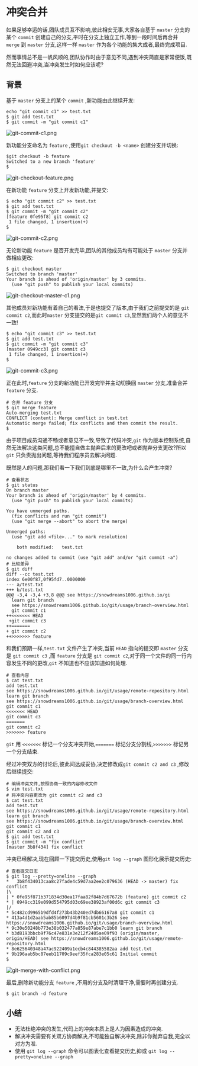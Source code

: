 # 冲突合并

如果足够幸运的话,团队成员互不影响,彼此相安无事,大家各自基于 `master` 分支的某个 `commit` 创建自己的分支,平时在分支上独立工作,等到一段时间后再合并 `merge` 到 `master` 分支,这样一样 `master` 作为各个功能的集大成者,最终完成项目.

然而事情总不是一帆风顺的,团队协作时由于意见不同,遇到冲突简直是家常便饭,既然无法回避冲突,当冲突发生时如何应该呢?

## 背景

基于 `master` 分支上的某个 `commit` ,新功能由此继续开发: 

```
echo "git commit c1" >> test.txt
$ git add test.txt
$ git commit -m "git commit c1"
```

![git-commit-c1.png](../images/git-commit-c1.png)

新功能分支命名为 `feature` ,使用`git checkout -b <name>` 创建分支并切换:

```
$git checkout -b feature
Switched to a new branch 'feature'
$ 
```

![git-checkout-feature.png](../images/git-checkout-feature.png)

在新功能 `feature` 分支上开发新功能,并提交:

```
$ echo "git commit c2" >> test.txt
$ git add test.txt
$ git commit -m "git commit c2"
[feature 0fe95f8] git commit c2
 1 file changed, 1 insertion(+)
$ 
```

![git-commit-c2.png](../images/git-commit-c2.png)

无论新功能 `feature` 是否开发完毕,团队的其他成员均有可能处于 `master` 分支并做相应更改:

```
$ git checkout master
Switched to branch 'master'
Your branch is ahead of 'origin/master' by 3 commits.
  (use "git push" to publish your local commits)
```

![git-checkout-master-c1.png](../images/git-checkout-master-c1.png)

其他成员对新功能有着自己的看法,于是也提交了版本,由于我们之前提交的是 `git commit c2`,而此时`master` 分支提交的是`git commit c3`,显然我们两个人的意见不一致!

```
$ echo "git commit c3" >> test.txt
$ git add test.txt
$ git commit -m "git commit c3"
[master 0949cc3] git commit c3
 1 file changed, 1 insertion(+)
$ 
```

![git-commit-c3.png](../images/git-commit-c3.png)

正在此时,`feature` 分支的新功能已开发完毕并主动切换回 `master` 分支,准备合并 `feature`
 分支.

```
# 合并 feature 分支
$ git merge feature
Auto-merging test.txt
CONFLICT (content): Merge conflict in test.txt
Automatic merge failed; fix conflicts and then commit the result.
$
```

由于项目成员沟通不畅或者意见不一致,导致了代码冲突,`git` 作为版本控制系统,自然无法解决这类问题,总不能擅自做主抛弃后来的更改吧或者抛弃分支更改?所以 `git`
只负责抛出问题,等待我们程序员去解决问题.

既然是人的问题,那我们看一下我们到底是哪里不一致,为什么会产生冲突?

```
# 查看状态
$ git status
On branch master
Your branch is ahead of 'origin/master' by 4 commits.
  (use "git push" to publish your local commits)

You have unmerged paths.
  (fix conflicts and run "git commit")
  (use "git merge --abort" to abort the merge)

Unmerged paths:
  (use "git add <file>..." to mark resolution)

    both modified:   test.txt

no changes added to commit (use "git add" and/or "git commit -a")
# 比较差异
$ git diff 
diff --cc test.txt
index 6e00f87,0f95fd7..0000000
--- a/test.txt
+++ b/test.txt
@@@ -3,4 -3,4 +3,8 @@@ see https://snowdreams1006.github.io/gi
  learn git branch
  see https://snowdreams1006.github.io/git/usage/branch-overview.html
  git commit c1
++<<<<<<< HEAD
 +git commit c3
++=======
+ git commit c2
++>>>>>>> feature
```

和我们预期一样,`test.txt` 文件产生了冲突,当前 `HEAD` 指向的提交即 `master` 分支是 `git commit c3` ,而 `feature` 分支是 `git commit c2`,对于同一个文件的同一行内容发生不同的更改,`git` 不知道也不应该知道如何处理.

```
# 查看内容
$ cat test.txt
add test.txt
see https://snowdreams1006.github.io/git/usage/remote-repository.html
learn git branch
see https://snowdreams1006.github.io/git/usage/branch-overview.html
git commit c1
<<<<<<< HEAD
git commit c3
=======
git commit c2
>>>>>>> feature
```

`git` 用 `<<<<<<<` 标记一个分支冲突开始,`=======` 标记分支分割线,`>>>>>>>` 标记另一个分支结束.

经过冲突双方的讨论后,彼此间达成妥协,决定修改成`git commit c2 and c3` ,修改后继续提交:

```
# 编辑冲突文件,按照协商一致的内容修改文件
$ vim test.txt
# 将冲突内容更改为 git commit c2 and c3
$ cat test.txt
add test.txt
see https://snowdreams1006.github.io/git/usage/remote-repository.html
learn git branch
see https://snowdreams1006.github.io/git/usage/branch-overview.html
git commit c1
git commit c2 and c3
$ git add test.txt
$ git commit -m "fix conflict"
[master 3b8f434] fix conflict
```

冲突已经解决,现在回顾一下提交历史,使用`git log --graph` 图形化展示提交历史:

```
# 查看提交日志
$ git log --pretty=oneline --graph
*   3b8f434013caa8c27fade4c59d7aa2ee2c079636 (HEAD -> master) fix conflict
|\  
| * 0fe95f871b371834d30ea17faa82f84b7d67672b (feature) git commit c2
* | 0949cc319e099d554795d03c69ee38923af00d6c git commit c3
|/  
* 5c482cd9965b9dfd4f273b43b240ed7db66167a8 git commit c1
* 413a4d1d2aab5ab85b6097d4b9f81cb5601c3b26 see https://snowdreams1006.github.io/git/usage/branch-overview.html
* 9c30e50248b773e38b032477a859e87abe7c1bb0 learn git branch
* b3d8193bbcb9f76c47e831e3e212f2405ae09f93 (origin/master, origin/HEAD) see https://snowdreams1006.github.io/git/usage/remote-repository.html
* 8e625640348a47ac922409a1ecb4c844385582aa add test.txt
* 9b196aab5bc87eeb11709c9eef35fca283e05c61 Initial commit
$ 
```

![git-merge-with-conflict.png](../images/git-merge-with-conflict.png)

最后,删除新功能分支 `feature` ,不用的分支及时清理干净,需要时再创建分支.

```
$ git branch -d feature
```

## 小结

- 无法杜绝冲突的发生,代码上的冲突本质上是人为因素造成的冲突.
- 解决冲突需要有关双方协商解决,不可能独自解决冲突,除非你抛弃自我,完全以对方为准.
- 使用 `git log --graph` 命令可以图表化查看提交历史,抑或 `git log --pretty=oneline --graph` 

